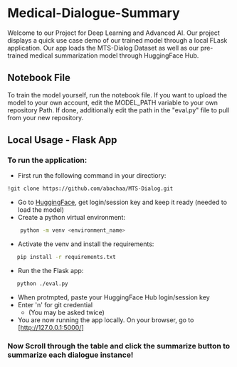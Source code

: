 # Medical-Dialogue-Summary
Welcome to our Project for Deep Learning and Advanced AI. Our project displays a quick use case demo of our trained model through a local FLask application. Our app loads the MTS-Dialog Dataset as well as our pre-trained medical summarization model through HuggingFace Hub.
## Notebook File
To train the model yourself, run the notebook file. If you want to upload the model to your own account, edit the MODEL_PATH variable to your own repository Path. If done, additionally edit the path in the "eval.py" file to pull from your new repository.

## Local Usage - Flask App
### To run the application:
- First run the following command in your directiory:
 ```bash
!git clone https://github.com/abachaa/MTS-Dialog.git
```
- Go to [HuggingFace](https://huggingface.co/), get login/session key and keep it ready (needed to load the model) 
- Create a python virtual environment:
```bash
    python -m venv <environment_name>
```
- Activate the venv and install the requirements: 
 ```bash
    pip install -r requirements.txt
```
- Run the the Flask app:
 ```bash
    python ./eval.py
```
- When protmpted, paste your HuggingFace Hub login/session key
- Enter 'n' for git credential
    - (You may be asked twice)
- You are now running the app locally. On your browser, go to [http://127.0.0.1:5000/]
### Now Scroll through the table and click the summarize button to summarize each dialogue instance!

